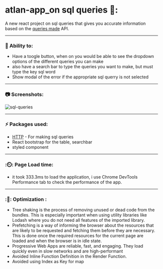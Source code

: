 # atlan-app_on sql queries 📔:

A new react project on sql queries that gives you accurate information based on the [queries made]([https://openweathermap.org/current](https://github.com/graphql-compose/graphql-compose-examples/tree/master/examples/northwind/data/csv)) API.


---


### :muscle: Ability to:
- Have a toogle button, when on you would be able to see the dropdown options of the different queries you can make
- also have a search bar to type the queries you want to make, but must type the key sql word
- Show modal of the error if the appropriate sql querry is not selected

---

### :camera: Screenshots:
![sql-queries](https://user-images.githubusercontent.com/76845356/170958905-c1f2b28f-d938-4f40-afd8-aef9564a3f6a.PNG)


----
### :zap: Packages used:
- [HTTP]([https://pub.dev/packages/http](https://github.com/graphql-compose/graphql-compose-examples/tree/master/examples/northwind/data/csv)) - For making sql queries 
- React bootstrap for the table, searchbar
- styled component


---
### :⏲️: Page Load time:
- it took 333.3ms to load the application, i use Chrome DevTools Performance tab to check the performance of the app.


----
### :🎇: Optimization :
- Tree shaking is the process of removing unused or dead code from the bundles. This is especially important when using utility libraries like Lodash where you do not need all features of the imported library.
- Prefetching is a way of informing the browser about the resources that are likely to be requested and fetching them before they are necessary. This is done once the required resources for the current page are loaded and when the browser is in idle state.
- Progressive Web Apps are reliable, fast, and engaging. They load quickly even in slow networks and are high-performant
-  Avoided Inline Function Definition in the Render Function.
-  Avoided using Index as Key for map



